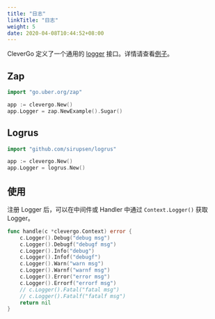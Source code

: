 ```yaml
---
title: "日志"
linkTitle: "日志"
weight: 5
date: 2020-04-08T10:44:52+08:00
---
```


CleverGo 定义了一个通用的 [logger](https://github.com/clevergo/log) 接口。详情请查看[例子](https://github.com/clevergo/examples/tree/master/logger)。

## Zap

```go
import "go.uber.org/zap"
```

```go
app := clevergo.New()
app.Logger = zap.NewExample().Sugar()
```

## Logrus

```go
import "github.com/sirupsen/logrus"
```

```go
app := clevergo.New()
app.Logger = logrus.New()
```

## 使用

注册 Logger 后，可以在中间件或 Handler 中通过 `Context.Logger()` 获取 Logger。

```go
func handle(c *clevergo.Context) error {
	c.Logger().Debug("debug msg")
	c.Logger().Debugf("debugf msg")
	c.Logger().Info("debug")
	c.Logger().Infof("debugf")
	c.Logger().Warn("warn msg")
	c.Logger().Warnf("warnf msg")
	c.Logger().Error("error msg")
	c.Logger().Errorf("errorf msg")
	// c.Logger().Fatal("fatal msg")
	// c.Logger().Fatalf("fatalf msg")
	return nil
}
```
